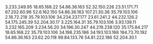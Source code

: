 3.233.249.95 18.65.168.22 54.86.36.163 52.32.150.226 23.51.171.71 67.202.60.96 52.6.162.150 54.86.36.163 107.21.30.36 35.79.103.106 2.18.72.218 35.79.103.106 34.234.237.177  23.61.241.2 44.232.126.2 54.175.245.39 52.204.30.17 3.225.164.31 35.79.103.106  3.93.139.11 3.232.165.209 3.234.56.20 34.196.30.247 44.219.238.120 35.175.84.217 18.65.168.22 35.79.103.106 34.198.235.186 34.193.103.168 184.73.70.192 54.86.36.163 23.62.20.118 99.84.133.76 54.81.222.186 52.204.30.1
